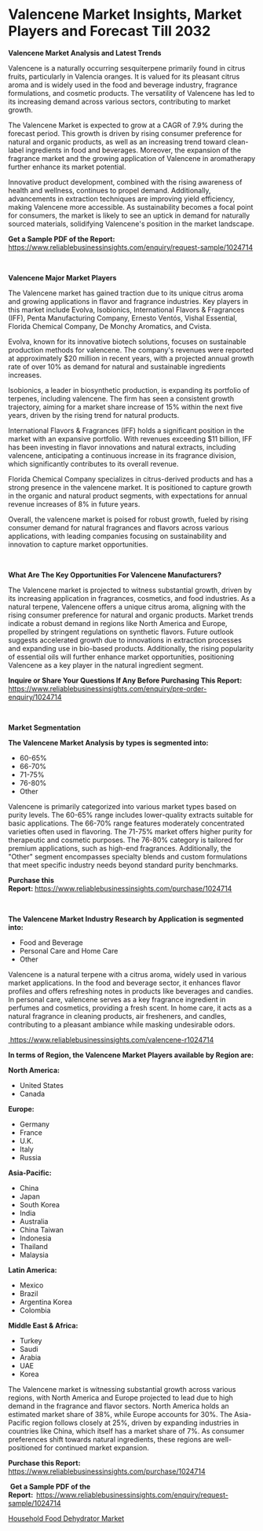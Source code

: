 <p><h1>Valencene Market Insights, Market Players and Forecast Till 2032</h1></p><p><strong>Valencene Market Analysis and Latest Trends</strong></p>
<p><p>Valencene is a naturally occurring sesquiterpene primarily found in citrus fruits, particularly in Valencia oranges. It is valued for its pleasant citrus aroma and is widely used in the food and beverage industry, fragrance formulations, and cosmetic products. The versatility of Valencene has led to its increasing demand across various sectors, contributing to market growth.</p><p>The Valencene Market is expected to grow at a CAGR of 7.9% during the forecast period. This growth is driven by rising consumer preference for natural and organic products, as well as an increasing trend toward clean-label ingredients in food and beverages. Moreover, the expansion of the fragrance market and the growing application of Valencene in aromatherapy further enhance its market potential.</p><p>Innovative product development, combined with the rising awareness of health and wellness, continues to propel demand. Additionally, advancements in extraction techniques are improving yield efficiency, making Valencene more accessible. As sustainability becomes a focal point for consumers, the market is likely to see an uptick in demand for naturally sourced materials, solidifying Valencene's position in the market landscape.</p></p>
<p><strong>Get a Sample PDF of the Report:&nbsp;</strong> <a href="https://www.reliablebusinessinsights.com/enquiry/request-sample/1024714?utm_campaign=3003&utm_medium=2&utm_source=Github&utm_content=ia&utm_term=06032025&utm_id=valencene">https://www.reliablebusinessinsights.com/enquiry/request-sample/1024714</a></p>
<p>&nbsp;</p>
<p><strong>Valencene Major Market Players</strong></p>
<p><p>The Valencene market has gained traction due to its unique citrus aroma and growing applications in flavor and fragrance industries. Key players in this market include Evolva, Isobionics, International Flavors & Fragrances (IFF), Penta Manufacturing Company, Ernesto Ventós, Vishal Essential, Florida Chemical Company, De Monchy Aromatics, and Cvista. </p><p>Evolva, known for its innovative biotech solutions, focuses on sustainable production methods for valencene. The company's revenues were reported at approximately $20 million in recent years, with a projected annual growth rate of over 10% as demand for natural and sustainable ingredients increases.</p><p>Isobionics, a leader in biosynthetic production, is expanding its portfolio of terpenes, including valencene. The firm has seen a consistent growth trajectory, aiming for a market share increase of 15% within the next five years, driven by the rising trend for natural products.</p><p>International Flavors & Fragrances (IFF) holds a significant position in the market with an expansive portfolio. With revenues exceeding $11 billion, IFF has been investing in flavor innovations and natural extracts, including valencene, anticipating a continuous increase in its fragrance division, which significantly contributes to its overall revenue.</p><p>Florida Chemical Company specializes in citrus-derived products and has a strong presence in the valencene market. It is positioned to capture growth in the organic and natural product segments, with expectations for annual revenue increases of 8% in future years.</p><p>Overall, the valencene market is poised for robust growth, fueled by rising consumer demand for natural fragrances and flavors across various applications, with leading companies focusing on sustainability and innovation to capture market opportunities.</p></p>
<p>&nbsp;</p>
<p><strong>What Are The Key Opportunities For Valencene Manufacturers?</strong></p>
<p><p>The Valencene market is projected to witness substantial growth, driven by its increasing application in fragrances, cosmetics, and food industries. As a natural terpene, Valencene offers a unique citrus aroma, aligning with the rising consumer preference for natural and organic products. Market trends indicate a robust demand in regions like North America and Europe, propelled by stringent regulations on synthetic flavors. Future outlook suggests accelerated growth due to innovations in extraction processes and expanding use in bio-based products. Additionally, the rising popularity of essential oils will further enhance market opportunities, positioning Valencene as a key player in the natural ingredient segment.</p></p>
<p><strong>Inquire or Share Your Questions If Any Before Purchasing This Report:</strong> <a href="https://www.reliablebusinessinsights.com/enquiry/pre-order-enquiry/1024714?utm_campaign=3003&utm_medium=2&utm_source=Github&utm_content=ia&utm_term=06032025&utm_id=valencene">https://www.reliablebusinessinsights.com/enquiry/pre-order-enquiry/1024714</a></p>
<p>&nbsp;</p>
<p><strong>Market Segmentation</strong></p>
<p><strong>The Valencene Market Analysis by types is segmented into:</strong></p>
<p><ul><li>60-65%</li><li>66-70%</li><li>71-75%</li><li>76-80%</li><li>Other</li></ul></p>
<p><p>Valencene is primarily categorized into various market types based on purity levels. The 60-65% range includes lower-quality extracts suitable for basic applications. The 66-70% range features moderately concentrated varieties often used in flavoring. The 71-75% market offers higher purity for therapeutic and cosmetic purposes. The 76-80% category is tailored for premium applications, such as high-end fragrances. Additionally, the "Other" segment encompasses specialty blends and custom formulations that meet specific industry needs beyond standard purity benchmarks.</p></p>
<p><strong>Purchase this Report:&nbsp;</strong><a href="https://www.reliablebusinessinsights.com/purchase/1024714?utm_campaign=3003&utm_medium=2&utm_source=Github&utm_content=ia&utm_term=06032025&utm_id=valencene">https://www.reliablebusinessinsights.com/purchase/1024714</a></p>
<p>&nbsp;</p>
<p><strong>The Valencene Market Industry Research by Application is segmented into:</strong></p>
<p><ul><li>Food and Beverage</li><li>Personal Care and Home Care</li><li>Other</li></ul></p>
<p><p>Valencene is a natural terpene with a citrus aroma, widely used in various market applications. In the food and beverage sector, it enhances flavor profiles and offers refreshing notes in products like beverages and candies. In personal care, valencene serves as a key fragrance ingredient in perfumes and cosmetics, providing a fresh scent. In home care, it acts as a natural fragrance in cleaning products, air fresheners, and candles, contributing to a pleasant ambiance while masking undesirable odors.</p></p>
<p><a href="https://www.reliablebusinessinsights.com/valencene-r1024714?utm_campaign=3003&utm_medium=2&utm_source=Github&utm_content=ia&utm_term=06032025&utm_id=valencene">&nbsp;https://www.reliablebusinessinsights.com/valencene-r1024714</a></p>
<p><strong>In terms of Region, the Valencene Market Players available by Region are:</strong></p>
<p>
    <p> <strong> North America: </strong>
        <ul>
            <li>United States</li>
            <li>Canada</li>
        </ul>
        </p> 
    <p> <strong> Europe: </strong>
        <ul>
            <li>Germany</li>
            <li>France</li>
            <li>U.K.</li>
            <li>Italy</li>
            <li>Russia</li>
        </ul>
        </p> 
    <p> <strong> Asia-Pacific: </strong>
        <ul>
            <li>China</li>
            <li>Japan</li>
            <li>South Korea</li>
            <li>India</li>
            <li>Australia</li>
            <li>China Taiwan</li>
            <li>Indonesia</li>
            <li>Thailand</li>
            <li>Malaysia</li>
        </ul>
        </p> 
    <p> <strong> Latin America: </strong>
        <ul>
            <li>Mexico</li>
            <li>Brazil</li>
            <li>Argentina Korea</li>
            <li>Colombia</li>
        </ul>
        </p> 
    <p> <strong> Middle East & Africa: </strong>
        <ul>
            <li>Turkey</li>
            <li>Saudi</li>
            <li>Arabia</li>
            <li>UAE</li>
            <li>Korea</li>
        </ul>
    </p>
    </p>
<p><p>The Valencene market is witnessing substantial growth across various regions, with North America and Europe projected to lead due to high demand in the fragrance and flavor sectors. North America holds an estimated market share of 38%, while Europe accounts for 30%. The Asia-Pacific region follows closely at 25%, driven by expanding industries in countries like China, which itself has a market share of 7%. As consumer preferences shift towards natural ingredients, these regions are well-positioned for continued market expansion.</p></p>
<p><strong>Purchase this Report: </strong><a href="https://www.reliablebusinessinsights.com/purchase/1024714?utm_campaign=3003&utm_medium=2&utm_source=Github&utm_content=ia&utm_term=06032025&utm_id=valencene">https://www.reliablebusinessinsights.com/purchase/1024714</a></p>
<p>&nbsp;<strong>Get a Sample PDF of the Report:&nbsp;&nbsp;</strong><a href="https://www.reliablebusinessinsights.com/enquiry/request-sample/1024714?utm_campaign=3003&utm_medium=2&utm_source=Github&utm_content=ia&utm_term=06032025&utm_id=valencene">https://www.reliablebusinessinsights.com/enquiry/request-sample/1024714</a></p>
<p><strong></strong></p>
<p><p><a href="https://github.com/abantolemox08/Market-Research-Report-List-1/blob/main/household-food-dehydrator-market.md?utm_campaign=3003&utm_medium=2&utm_source=Github&utm_content=ia&utm_term=06032025&utm_id=valencene">Household Food Dehydrator Market</a></p></p>